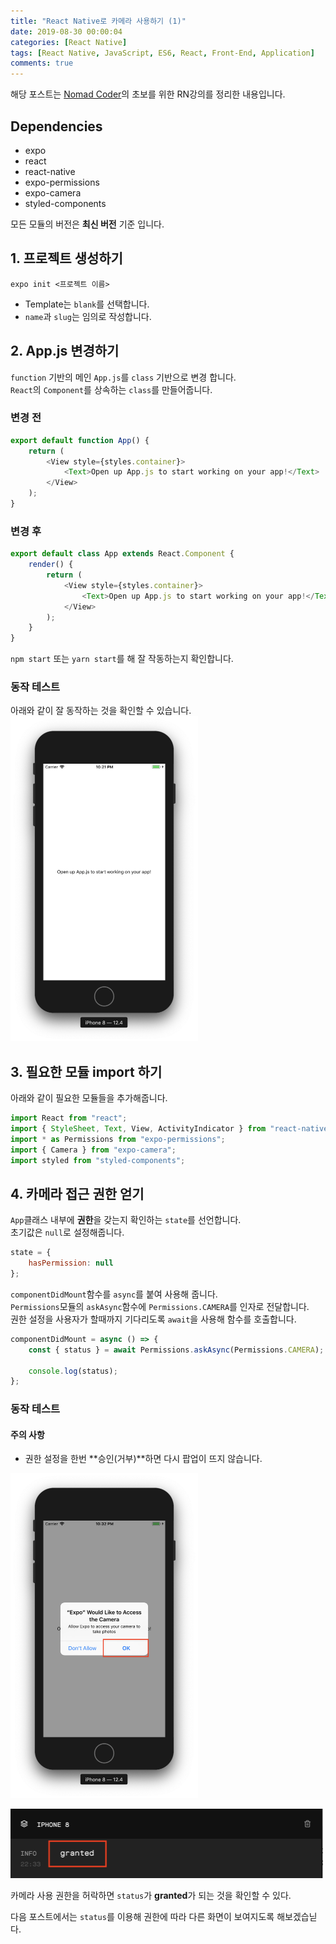 ```yaml
---
title: "React Native로 카메라 사용하기 (1)"
date: 2019-08-30 00:00:04
categories: [React Native]
tags: [React Native, JavaScript, ES6, React, Front-End, Application]
comments: true
---
```


해당 포스트는 [Nomad Coder](https://academy.nomadcoders.co/courses/category/KR)의 초보를 위한 RN강의를 정리한 내용입니다.<br>

## Dependencies

-   expo
-   react
-   react-native
-   expo-permissions
-   expo-camera
-   styled-components

모든 모듈의 버전은 **최신 버전** 기준 입니다.

## 1. 프로젝트 생성하기

```shell
expo init <프로젝트 이름>
```

-   Template는 `blank`를 선택합니다.
-   `name`과 `slug`는 임의로 작성합니다.

## 2. App.js 변경하기

`function` 기반의 메인 `App.js`를 `class` 기반으로 변경 합니다.<br>
`React`의 `Component`를 상속하는 `class`를 만들어줍니다.

### 변경 전

```javascript
export default function App() {
    return (
        <View style={styles.container}>
            <Text>Open up App.js to start working on your app!</Text>
        </View>
    );
}
```

### 변경 후

```javascript
export default class App extends React.Component {
    render() {
        return (
            <View style={styles.container}>
                <Text>Open up App.js to start working on your app!</Text>
            </View>
        );
    }
}
```

`npm start` 또는 `yarn start`를 해 잘 작동하는지 확인합니다.

### 동작 테스트

아래와 같이 잘 동작하는 것을 확인할 수 있습니다.<br>
<img src="/assets/2019-08-30/1.png" width="300" height="auto" alt="아직 안만듬"><br/>

## 3. 필요한 모듈 import 하기

아래와 같이 필요한 모듈들을 추가해줍니다.

```javascript
import React from "react";
import { StyleSheet, Text, View, ActivityIndicator } from "react-native";
import * as Permissions from "expo-permissions";
import { Camera } from "expo-camera";
import styled from "styled-components";
```

## 4. 카메라 접근 권한 얻기

`App`클래스 내부에 **권한**을 갖는지 확인하는 `state`를 선언합니다.<br>
초기값은 `null`로 설정해줍니다.

```javascript
state = {
    hasPermission: null
};
```

`componentDidMount`함수를 `async`를 붙여 사용해 줍니다.<br>
`Permissions`모듈의 `askAsync`함수에 `Permissions.CAMERA`를 인자로 전달합니다.<br>
권한 설정을 사용자가 할때까지 기다리도록 `await`을 사용해 함수를 호출합니다.

```javascript
componentDidMount = async () => {
    const { status } = await Permissions.askAsync(Permissions.CAMERA);

    console.log(status);
};
```

### 동작 테스트

#### 주의 사항

-   권한 설정을 한번 **승인(거부)**하면 다시 팝업이 뜨지 않습니다.

<img src="/assets/2019-08-30/2.png" width="300" height="auto" alt="아직 안만듬"><br/>

<img src="/assets/2019-08-30/3.png" width="500" height="auto" alt="아직 안만듬"><br/>

카메라 사용 권한을 허락하면 `status`가 **granted**가 되는 것을 확인할 수 있다.<br>

다음 포스트에서는 `status`를 이용해 권한에 따라 다른 화면이 보여지도록 해보겠습닏다.
